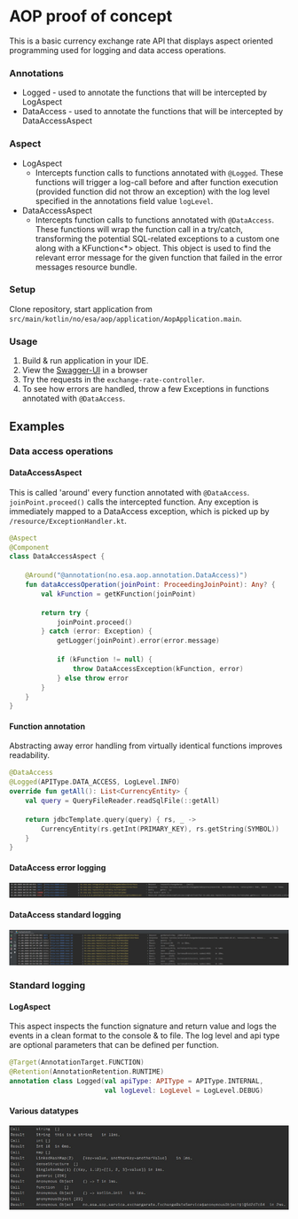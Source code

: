 # AOP proof of concept
This is a basic currency exchange rate API that displays aspect oriented programming used for logging and data access operations.

### Annotations
- Logged - used to annotate the functions that will be intercepted by LogAspect
- DataAccess - used to annotate the functions that will be intercepted by DataAccessAspect

### Aspect
- LogAspect 
    - Intercepts function calls to functions annotated with `@Logged`. 
    These functions will trigger a log-call before and after function execution (provided function did not throw an exception) with the log level specified in the annotations field value `logLevel`.
- DataAccessAspect
    - Intercepts function calls to functions annotated with `@DataAccess`.
    These functions will wrap the function call in a try/catch, transforming the potential SQL-related exceptions to a custom one along with a KFunction<*> object. This object is used to 
    find the relevant error message for the given function that failed in the error messages resource bundle.

### Setup
Clone repository, start application from `src/main/kotlin/no/esa/aop/application/AopApplication.main`.

### Usage
1. Build & run application in your IDE.
2. View the [Swagger-UI](http://localhost:8096/swagger-ui.html) in a browser
3. Try the requests in the `exchange-rate-controller`.
4. To see how errors are handled, throw a few Exceptions in functions annotated with `@DataAccess`.

## Examples

### Data access operations

#### DataAccessAspect
This is called 'around' every function annotated with `@DataAccess`. `joinPoint.proceed()` calls the intercepted function. Any exception is immediately mapped to a DataAccess exception,
which is picked up by `/resource/ExceptionHandler.kt`.

```kotlin
@Aspect
@Component
class DataAccessAspect {

	@Around("@annotation(no.esa.aop.annotation.DataAccess)")
	fun dataAccessOperation(joinPoint: ProceedingJoinPoint): Any? {
		val kFunction = getKFunction(joinPoint)

		return try {
			joinPoint.proceed()
		} catch (error: Exception) {
			getLogger(joinPoint).error(error.message)

			if (kFunction != null) {
				throw DataAccessException(kFunction, error)
			} else throw error
		}
	}
}
```

#### Function annotation
Abstracting away error handling from virtually identical functions improves readability.

```kotlin
@DataAccess
@Logged(APIType.DATA_ACCESS, LogLevel.INFO)
override fun getAll(): List<CurrencyEntity> {
	val query = QueryFileReader.readSqlFile(::getAll)

	return jdbcTemplate.query(query) { rs, _ ->
		CurrencyEntity(rs.getInt(PRIMARY_KEY), rs.getString(SYMBOL))
	}
}
```

#### DataAccess error logging

![](https://github.com/EivindAntonsen/spring-aspect-poc/blob/master/examples/DataAccess%20console%20error%203.jpg)

#### DataAccess standard logging
![](https://github.com/EivindAntonsen/spring-aspect-poc/blob/master/examples/Console%201.jpg)

### Standard logging

#### LogAspect
This aspect inspects the function signature and return value and logs the events in a clean format to the console & to file.
The log level and api type are optional parameters that can be defined per function.

```kotlin
@Target(AnnotationTarget.FUNCTION)
@Retention(AnnotationRetention.RUNTIME)
annotation class Logged(val apiType: APIType = APIType.INTERNAL,
						val logLevel: LogLevel = LogLevel.DEBUG)
```

#### Various datatypes

![](https://github.com/EivindAntonsen/spring-aspect-poc/blob/master/examples/various%20datatypes.jpg)
